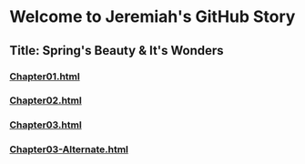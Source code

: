 # Welcome to Jeremiah's GitHub Story
## Title: Spring's Beauty & It's Wonders

### [Chapter01.html](https://jeremiah-durano.github.io/github-story-2019/Chapter01.html "Chapter01")
### [Chapter02.html](https://jeremiah-durano.github.io/github-story-2019/Chapter02.html "Chapter02")
### [Chapter03.html](https://jeremiah-durano.github.io/github-story-2019/Chapter03.html "Chapter03")
### [Chapter03-Alternate.html](https://jeremiah-durano.github.io/github-story-2019/Chapter03-Alternate.html "Chapter03-Alternate")


